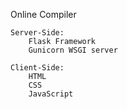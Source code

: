
Online Compiler

    Server-Side:
        Flask Framework
        Gunicorn WSGI server

    Client-Side:
        HTML
        CSS
        JavaScript


        

